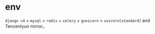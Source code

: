 # env
`django v4` + `mysql` + `redis` + `celery` + `gunicorn` + `uvicorn[standard]` and  Tencentyun mirror。
